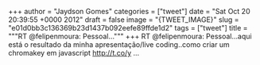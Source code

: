 
+++
author = "Jaydson Gomes"
categories = ["tweet"]
date = "Sat Oct 20 20:39:55 +0000 2012"
draft = false
image = "{TWEET_IMAGE}"
slug = "e01d0bb3c136369b23d1437b092eefe89ffde1d2"
tags = ["tweet"]
title = """RT @felipenmoura: Pessoal..."""
+++
RT @felipenmoura: Pessoal...aqui está o resultado da minha apresentação/live coding..como criar um chromakey em javascript http://t.co/y ...
